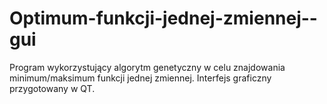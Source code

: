 # Optimum-funkcji-jednej-zmiennej--gui
Program wykorzystujący algorytm genetyczny w celu znajdowania minimum/maksimum funkcji jednej zmiennej. Interfejs graficzny przygotowany w QT.
